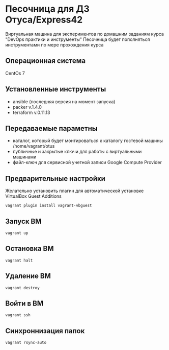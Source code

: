 # Песочница для ДЗ Отуса/Express42

Виртуальная машина для экспериментов по домашним заданиям курса "DevOps практики и инструменты"
Песочница будет пополняться инструментами по мере прохождения курса

## Операционная система

CentOs 7

## Установленные инструменты

- ansible (последняя версия на момент запуска)
- packer    v.1.4.0
- terraform v.0.11.13 

## Передаваемые параметны

- каталог, который будет монтироваться к каталогу гостевой машины /home/vagrant/otus
- публичные и закрытые ключи для работы с виртуальными машинами
- файл-ключ для сервисной учетной записи Google Compute Provider

## Предварительные настройки

Желательно установить плагин для автоматической установке VirtualBox Guest Additions

<code>vagrant plugin install vagrant-vbguest</code>

## Запуск ВМ 

<code>vagrant up</code>

## Остановка ВМ 

<code>vagrant halt</code>

## Удаление ВМ 

<code>vagrant destroy</code>

## Войти в ВМ

<code>vagrant ssh</code>

## Синхроннизация папок

<code>vagrant rsync-auto</code>
